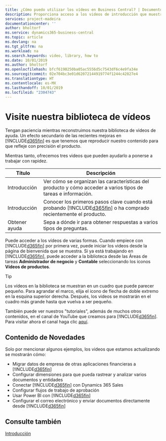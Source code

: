 ```yaml
---
title: ¿Cómo puedo utilizar los vídeos en Business Central? | Documentos de Microsoft
description: Proporciona acceso a los videos de introducción que muestran como realizar tareas comunes.
services: project-madeira
documentationcenter: ''
author: bholtorf
ms.service: dynamics365-business-central
ms.topic: article
ms.devlang: na
ms.tgt_pltfrm: na
ms.workload: na
ms.search.keywords: video, library, how to
ms.date: 10/01/2019
ms.author: bholtorf
ms.openlocfilehash: bfcf6190250ba05ac5556d5c7543df6c4e9fa34e
ms.sourcegitcommit: 02e704bc3e01d62072144919774f1244c42827e4
ms.translationtype: HT
ms.contentlocale: es-MX
ms.lasthandoff: 10/01/2019
ms.locfileid: "2304743"
---
```

# <a name="visit-our-video-library"></a>Visite nuestra biblioteca de vídeos
Tengan paciencia mientras reconstruimos nuestra biblioteca de videos de ayuda. Un efecto secundario de las recientes mejoras en [!INCLUDE[d365fin](includes/d365fin_md.md)] es que tenemos que reproducir nuestro contenido para que refleje con precisión el producto.

Mientras tanto, ofrecemos tres videos que pueden ayudarlo a ponerse a trabajar con rapidez.

|Título|Descripción|
|----|----|
|Introducción|Ver cómo se organizan las características del producto y cómo acceder a varios tipos de tareas e información.|
|Introducción|Conocer los primeros pasos clave cuando está probando [!INCLUDE[d365fin](includes/d365fin_md.md)] o ha comprado recientemente el producto. |
|Obtener ayuda|Sepa a dónde ir para obtener respuestas a varios tipos de preguntas.|

Puede acceder a los vídeos de varias formas. Cuando empiece con [!INCLUDE[d365fin](includes/d365fin_md.md)] por primera vez, puede iniciar los videos desde la página de bienvenida que se muestra. Si ya está trabajando en [!INCLUDE[d365fin](includes/d365fin_md.md)], puede acceder a la biblioteca desde las Áreas de tareas **Administrador de negocio** y **Contable** seleccionando los iconos **Vídeos de productos**.

> [!Tip]  
> Los vídeos en la biblioteca se muestran en un cuadro que puede parecer pequeño. Para agrandar el marco, elija el icono de flecha de doble extremo en la esquina superior derecha. Después, los videos se mostrarán en el cuadro más grande hasta que vuelva a ser pequeño.

También puede ver nuestros "tutoriales", además de muchos otros contenidos, en el canal de YouTube que creamos para [!INCLUDE[d365fin](includes/d365fin_md.md)]. Para visitar ahora el canal haga clic [aquí](https://go.microsoft.com/fwlink/?linkid=851533).

## <a name="content-that-is-coming-soon"></a>Contenido de Novedades
Solo por mencionar algunos ejemplos, los videos que estamos actualizando se mostrarán cómo:  

* Migrar datos de empresa de otras aplicaciones financieras a [!INCLUDE[d365fin](includes/d365fin_md.md)]  
* Configurar dimensiones para que pueda rastrear y analizar varios documentos y entidades
* Conectar [!INCLUDE[d365fin](includes/d365fin_md.md)] con Dynamics 365 Sales
* Configurar flujos de trabajo de aprobación  
* Usar Power BI con [!INCLUDE[d365fin](includes/d365fin_md.md)]  
* Configurar el correo electrónico y enviar documentos directamente desde [!INCLUDE[d365fin](includes/d365fin_md.md)]  

## <a name="see-also"></a>Consulte también
[Introducción](product-get-started.md)
